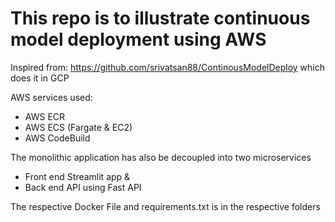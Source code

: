 # This repo is to illustrate continuous model deployment using AWS
Inspired from: https://github.com/srivatsan88/ContinousModelDeploy which does it in GCP

AWS services used:
- AWS ECR
- AWS ECS (Fargate & EC2)
- AWS CodeBuild

The monolithic application has also be decoupled into two microservices
- Front end Streamlit app &
- Back end API using Fast API

The respective Docker File and requirements.txt is in the respective folders
